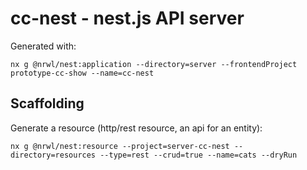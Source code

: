 # cc-nest - nest.js API server

Generated with:
```
nx g @nrwl/nest:application --directory=server --frontendProject prototype-cc-show --name=cc-nest
```

## Scaffolding

Generate a resource (http/rest resource, an api for an entity):
```
nx g @nrwl/nest:resource --project=server-cc-nest --directory=resources --type=rest --crud=true --name=cats --dryRun
```